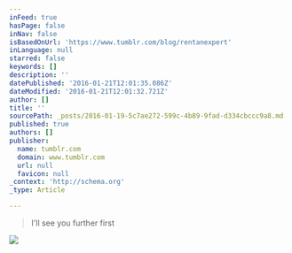 ```yaml
---
inFeed: true
hasPage: false
inNav: false
isBasedOnUrl: 'https://www.tumblr.com/blog/rentanexpert'
inLanguage: null
starred: false
keywords: []
description: ''
datePublished: '2016-01-21T12:01:35.086Z'
dateModified: '2016-01-21T12:01:32.721Z'
author: []
title: ''
sourcePath: _posts/2016-01-19-5c7ae272-599c-4b89-9fad-d334cbccc9a8.md
published: true
authors: []
publisher:
  name: tumblr.com
  domain: www.tumblr.com
  url: null
  favicon: null
_context: 'http://schema.org'
_type: Article

---
```

> I'll see you further first

![](https://s3-us-west-2.amazonaws.com/the-grid-img/p/6a15e29f490d580629af73ee6f006637f38fe468.gif)